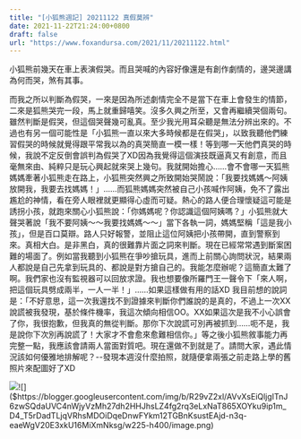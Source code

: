 ```yaml
---
title: "[小狐熊週記] 20211122 真假莫辨"
date: 2021-11-22T21:24:00+0800
draft: false
url: "https://www.foxandursa.com/2021/11/20211122.html"
---
```


小狐熊前幾天在車上表演假哭。而且哭喊的內容好像還是有創作劇情的，邊哭邊講為何而哭，煞有其事。

而我之所以判斷為假哭，一來是因為所述劇情完全不是當下在車上會發生的情節，二來是狐熊哭完一段，馬上就重歸嘻笑。沒多久興之所至，又會再繼續哭個兩句。雖然判斷是假哭，但這個哭聲幾可亂真。至少我光用耳朵聽是無法分辨出來的。不過也有另一個可能性是「小狐熊一直以來大多時候都是在假哭」，以致我聽他們練習假哭的時候就覺得跟平常我以為的真哭簡直一模一樣！等到哪一天他們真哭的時候，我說不定反倒會誤判為假哭了XD因為我覺得這個演技既逼真又有創意，而且毫無來由、純粹只是玩心興起就來哭上幾句。我就開始擔心……會不會哪一天狐熊媽媽牽著小狐熊走在路上，小狐熊突然興之所致開始哭鬧說：「我要找媽媽～阿姨放開我，我要去找媽媽！」……而狐熊媽媽突然被自己小孩喊作阿姨，免不了露出尷尬的神情，看在旁人眼裡就更顯得心虛而可疑。熱心的路人便合理懷疑這可能是誘拐小孩，就跑來關心小狐熊說：「你媽媽呢？你認識這個阿姨嗎？」小狐熊就大聲哭著說「我不要阿姨～～我要找媽媽～～」當下各執一詞，媽媽堅稱「這是我小孩」，但是百口莫辯。路人只好報警，並阻止這位阿姨把小孩帶開，直到警察到來。真相大白。是非黑白，真的很難靠片面之詞來判斷。現在已經常常遇到斷案困難的場面了。例如當我聽到小狐熊在爭吵搶玩具，進而上前關心詢問狀況，結果兩人都說是自己先拿到玩具的、都說是對方搶自己的。我能怎麼辦呢？這簡直太難了啊。我們家也沒有監視器可以回放求證。我也想要像所羅門王一聲令下「來人啊，把這個玩具劈成兩半，一人一半！」……如果這樣做有用的話XD
我目前想的說詞是：「不好意思，這一次我還找不到證據來判斷你們誰說的是真的，不過上一次XX說謊被我發現，基於條件機率，我這次傾向相信OO。XX如果這次是我不小心誤會了你，我很抱歉，但我真的無從判斷。那你下次說謊可別再被抓到……呃不是，我是說你下次別再說謊了！大家才不會愈來愈難相信你。」等之後小狐熊敘事能力再完整一點，我應該會請兩人當面對質吧。現在還做不到就是了。請問大家，遇此情況該如何優雅地排解呢？--發現本週沒什麼拍照，就隨便拿兩張之前走路上學的舊照片來配圖好了XD

![]($https://blogger.googleusercontent.com/img/b/R29vZ2xl/AVvXsEj4456J7R7D-JMt8wdf6UEv8wqZyJeCzjhEgEGHsjFECErivfpViEdoNcpft1QgBii12JX7-jwcmHvH2aatGoM10yoFj2e4vL_o-Hcwtf4iqKLIEiu94nNm7kjpFNUxwt-LtN1faXG0H_c/w225-h400/image.png)![]($https://blogger.googleusercontent.com/img/b/R29vZ2xl/AVvXsEiQljgITnJ6zwSQdaUVC4nWjyVzMh27dh2HHJhsLZ4fg2rq3eLxNaT865XOYku9ip1m_D4_T5rDadTLjqVRhsMDOiDqeDnwFYkm12TGBnKsustEAjd-n3q-eaeWgV20E3xkU16MiXmNksg/w225-h400/image.png)





